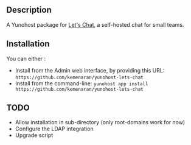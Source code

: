 ## Description

A Yunohost package for [Let's Chat](https://sdelements.github.io/lets-chat/), a self-hosted chat for small teams.

## Installation

You can either :

* Install from the Admin web interface, by providing this URL: `https://github.com/kemenaran/yunohost-lets-chat`
* Install from the command-line: `yunohost app install https://github.com/kemenaran/yunohost-lets-chat`

## TODO

* Allow installation in sub-directory (only root-domains work for now)
* Configure the LDAP integration
* Upgrade script
